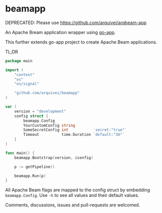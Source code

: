 # beamapp

DEPRECATED: Please use https://github.com/arquivei/arqbeam-app

An Apache Bream application wrapper using [go-app](https://github.com/arquivei/go-app).

This further extends go-app project to create Apache Beam applications.

TL;DR

```go
package main

import (
	"context"
	"os"
	"os/signal"

	"github.com/arquivei/beamapp"
)

var (
	version = "development"
	config struct {
		beamapp.Config
		YourCustomConfig string
		SomeSecretConfig int           `secret:"true"`
		Timeout          time.Duration `default:"3m"`
	}
)

func main() {
	beamapp.Bootstrap(version, &config)

	p := getPipeline()

	beamapp.Run(p)
}

```

All Apache Beam flags are mapped to the config struct by embedding `beamapp.Config`. Use `-h` to see all values and their default values.

Comments, discussions, issues and pull-requests are welcomed.
